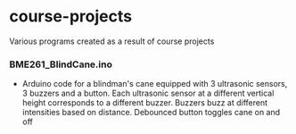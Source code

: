 # course-projects
Various programs created as a result of course projects

### BME261_BlindCane.ino
* Arduino code for a blindman's cane equipped with 3 ultrasonic sensors, 3 buzzers and a button. Each ultrasonic sensor at a different vertical height corresponds to a different buzzer. Buzzers buzz at different intensities based on distance. Debounced button toggles cane on and off
